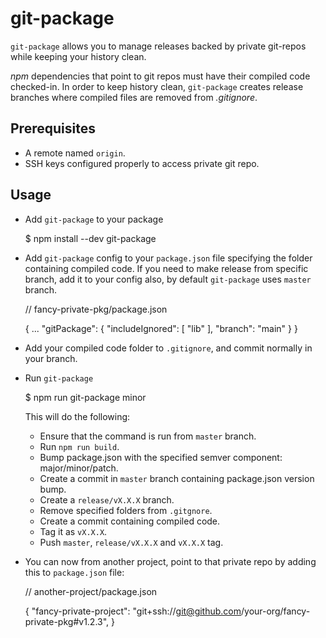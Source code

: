 # git-package

`git-package` allows you to manage releases backed by private git-repos while
keeping your history clean.

*npm* dependencies that point to git repos must have their compiled code
checked-in. In order to keep history clean, `git-package` creates release
branches where compiled files are removed from _.gitignore_.

## Prerequisites

* A remote named `origin`.
* SSH keys configured properly to access private git repo.

## Usage

* Add `git-package` to your package

    $ npm install --dev git-package

* Add `git-package` config to your `package.json` file specifying the folder
  containing compiled code. If you need to make release from specific branch, add it to your config also, by default `git-package` uses `master` branch.

    // fancy-private-pkg/package.json

    {
      ...
      "gitPackage": {
        "includeIgnored": [ "lib" ],
        "branch": "main" 
      }
    }


* Add your compiled code folder to `.gitignore`, and commit normally in your branch.

* Run `git-package`

    $ npm run git-package minor

  This will do the following:

    * Ensure that the command is run from `master` branch.
    * Run `npm run build`.
    * Bump package.json with the specified semver component: major/minor/patch.
    * Create a commit in `master` branch containing package.json version bump.
    * Create a `release/vX.X.X` branch.
    * Remove specified folders from `.gitgnore`.
    * Create a commit containing compiled code.
    * Tag it as `vX.X.X`.
    * Push `master`, `release/vX.X.X` and `vX.X.X` tag.

* You can now from another project, point to that private repo by adding this to `package.json` file:

    // another-project/package.json

    {
      "fancy-private-project": "git+ssh://git@github.com/your-org/fancy-private-pkg#v1.2.3",
    }
